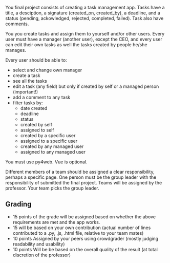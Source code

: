 You final project consists of creating a task management app. Tasks have a title, a desciption, a signature (created_on, created_by), a deadline, and a status (pending, ackowledged, rejected, completed, failed). Task also have comments.

You you create tasks and assign them to yourself and/or other users. Every user must have a manager (another user), except the CEO, and every user can edit their own tasks as well the tasks created by people he/she manages.

Every user should be able to:
- select and change own manager
- create a task
- see all the tasks
- edit a task (any field) but only if created by self or a managed person (important!)
- add a comment to any task
- filter tasks by:
  - date created
  - deadline
  - status
  - created by self
  - assigned to self
  - created by a specific user
  - assigned to a specific user
  - created by any managed user
  - assigned to any managed user

You must use py4web. Vue is optional.

Different members of a team should be assigned a clear responsibility, perhaps a specific page. One person must be the group leader with the responsibility of submitted the final project. Teams will be assigned by the professor. Your team picks the group leader.

## Grading

- 15 points of the grade will be assigned based on whether the above requirements are met and the app works.
- 15 will be based on your own contribution (actual number of lines contributed to a .py, .js, .html file, relative to your team mates)
- 10 points Assigned by your peers using crowdgrader (mostly judging readability and usability)
- 10 points Will be be based on the overall quality of the result (at total discretion of the professor)
